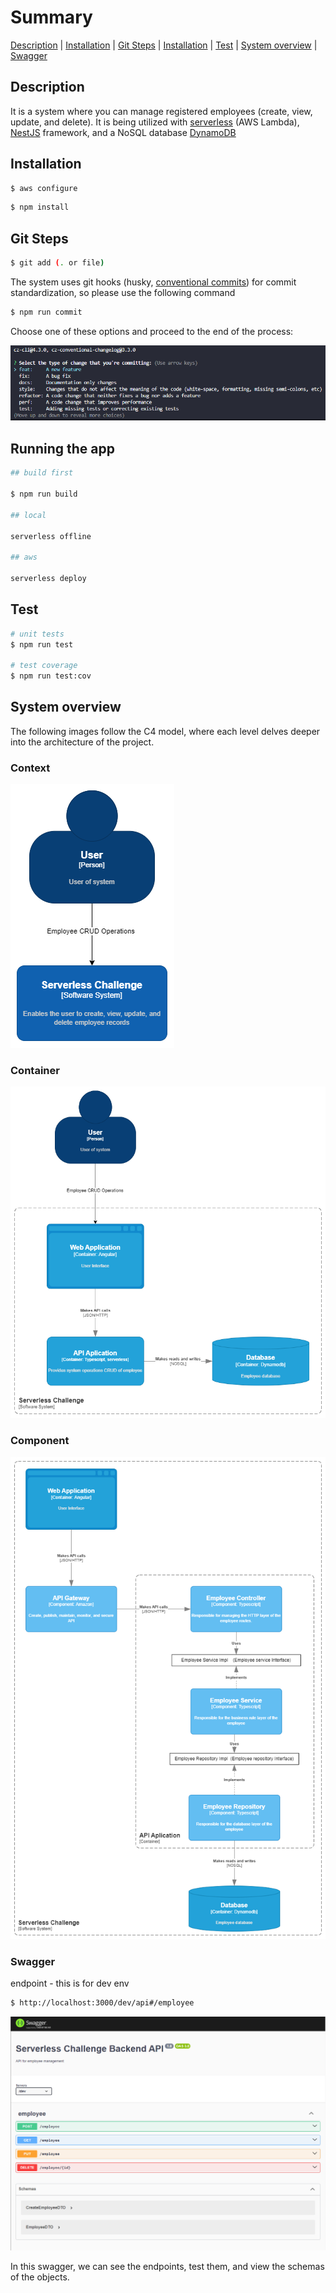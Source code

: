 # Summary

[Description](#description) | [Installation](#installation) | [Git Steps](#git-steps) | [Installation](#installation) | [Test](#test) | [System overview](#system-overview) | [Swagger](#swagger)
## Description

 It is a system where you can manage registered employees (create, view, update, and delete). It is being utilized with [serverless](https://www.serverless.com/) (AWS Lambda), [NestJS](https://github.com/nestjs/nest)  framework, and a NoSQL database [DynamoDB](https://aws.amazon.com/dynamodb/)

## Installation

```bash
$ aws configure
```

```bash
$ npm install
```

## Git Steps

```bash
$ git add (. or file)
```

The system uses git hooks (husky, [conventional commits](https://www.conventionalcommits.org/en/v1.0.0/)) for commit standardization, so please use the following command

```bash
$ npm run commit
```

Choose one of these options and proceed to the end of the process: 

![Alt text](docs\commitzen.png "Commit")


## Running the app

```bash
## build first

$ npm run build

## local

serverless offline 

## aws

serverless deploy

```

## Test

```bash
# unit tests
$ npm run test

# test coverage
$ npm run test:cov
```

## System overview 

The following images follow the C4 model, where each level delves deeper into the architecture of the project.

### Context
![Alt text](docs/c4Model-Context.png "Context")

### Container
![Alt text](docs/c4Model-Container.png "Container")

### Component
![Alt text](docs/c4Model-Component.png "Component")


### Swagger

endpoint - this is for dev env

```bash
$ http://localhost:3000/dev/api#/employee
```

![Alt text](docs/swagger.png "SWAGGER")

In this swagger, we can see the endpoints, test them, and view the schemas of the objects.